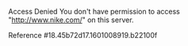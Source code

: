 Access Denied You don't have permission to access "http://www.nike.com/" on this server.

Reference #18.45b72d17.1601008919.b22100f